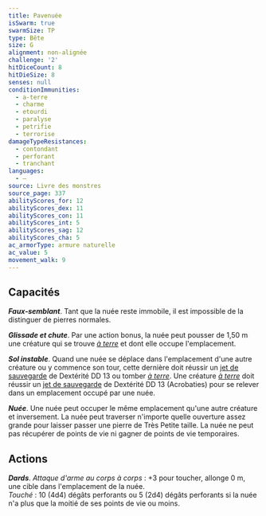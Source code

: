 ```yaml
---
title: Pavenuée
isSwarm: true
swarmSize: TP
type: Bête
size: G
alignment: non-alignée
challenge: '2'
hitDiceCount: 8
hitDieSize: 8
senses: null
conditionImmunities:
  - a-terre
  - charme
  - etourdi
  - paralyse
  - petrifie
  - terrorise
damageTypeResistances:
  - contondant
  - perforant
  - tranchant
languages:
  - —
source: Livre des monstres
source_page: 337
abilityScores_for: 12
abilityScores_dex: 11
abilityScores_con: 11
abilityScores_int: 5
abilityScores_sag: 12
abilityScores_cha: 5
ac_armorType: armure naturelle
ac_value: 5
movement_walk: 9
---
```

## Capacités
_**Faux-semblant**_. Tant que la nuée reste immobile, il est impossible de la distinguer de pierres normales.

_**Glissade et chute**_. Par une action bonus, la nuée peut pousser de 1,50 m une créature qui se trouve [_à terre_](/gerer-la-sante-du-personnage/#a-terre) et dont elle occupe l'emplacement.

_**Sol instable**_. Quand une nuée se déplace dans l'emplacement d'une autre créature ou y commence son tour, cette dernière doit réussir un [jet de sauvegarde](/utiliser-les-caracteristiques/#jets-de-sauvegarde) de Dextérité DD 13 ou tomber [_à terre_](/gerer-la-sante-du-personnage/#a-terre). Une créature [_à terre_](/gerer-la-sante-du-personnage/#a-terre) doit réussir un [jet de sauvegarde](/utiliser-les-caracteristiques/#jets-de-sauvegarde) de Dextérité DD 13 (Acrobaties) pour se relever dans un emplacement occupé par une nuée.

_**Nuée**_. Une nuée peut occuper le même emplacement qu'une autre créature et inversement. La nuée peut traverser n'importe quelle ouverture assez grande pour laisser passer une pierre de Très Petite taille. La nuée ne peut pas récupérer de points de vie ni gagner de points de vie temporaires.

## Actions
_**Dards**_. _Attaque d'arme au corps à corps_ : +3 pour toucher, allonge 0 m, une cible dans l'emplacement de la nuée.  
_Touché_ : 10 (4d4) dégâts perforants ou 5 (2d4) dégâts perforants si la nuée n'a plus que la moitié de ses points de vie ou moins.
